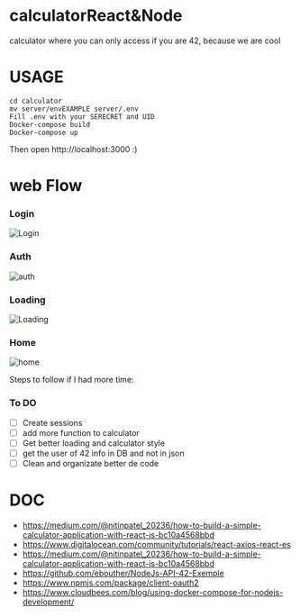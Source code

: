 # calculatorReact&Node
calculator where you can only access if you are 42, because we are cool
# USAGE

```shell
cd calculator
mv server/envEXAMPLE server/.env
Fill .env with your SERECRET and UID
Docker-compose build
Docker-compose up
```
Then open http://localhost:3000 :)
# web Flow
### Login
![Login](https://github.com/InigoRomero/calculatorReact/blob/main/captures/Login.png)
### Auth
![auth](https://github.com/InigoRomero/calculatorReact/blob/main/captures/auth.png)
### Loading
![Loading](https://github.com/InigoRomero/calculatorReact/blob/main/captures/loading.png)
### Home
![home](https://github.com/InigoRomero/calculatorReact/blob/main/captures/home.png)


Steps to follow if I had more time:
### To DO

- [ ] Create sessions
- [ ] add more function to calculator
- [ ] Get better loading and calculator style
- [ ] get the user of 42 info in DB and not in json
- [ ] Clean and organizate better de code
# DOC
- https://medium.com/@nitinpatel_20236/how-to-build-a-simple-calculator-application-with-react-js-bc10a4568bbd
- https://www.digitalocean.com/community/tutorials/react-axios-react-es
- https://medium.com/@nitinpatel_20236/how-to-build-a-simple-calculator-application-with-react-js-bc10a4568bbd
- https://github.com/ebouther/NodeJs-API-42-Exemple
- https://www.npmjs.com/package/client-oauth2
- https://www.cloudbees.com/blog/using-docker-compose-for-nodejs-development/

